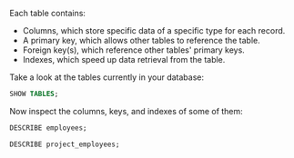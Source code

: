 Each table contains:

* Columns, which store specific data of a specific type for each record.
* A primary key, which allows other tables to reference the table.
* Foreign key(s), which reference other tables' primary keys.
* Indexes, which speed up data retrieval from the table.

Take a look at the tables currently in your database:

```sql
SHOW TABLES;
```

Now inspect the columns, keys, and indexes of some of them:

```sql
DESCRIBE employees;
```

```sql
DESCRIBE project_employees;
```

